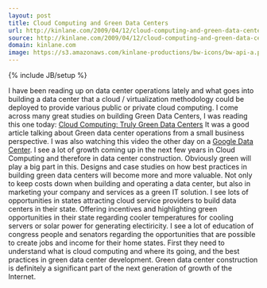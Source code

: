 ```yaml
---
layout: post
title: Cloud Computing and Green Data Centers
url: http://kinlane.com/2009/04/12/cloud-computing-and-green-data-centers/
source: http://kinlane.com/2009/04/12/cloud-computing-and-green-data-centers/
domain: kinlane.com
image: https://s3.amazonaws.com/kinlane-productions/bw-icons/bw-api-a.png
---
```

{% include JB/setup %}<p>
     I have been reading up on data center operations lately and what goes into building a data center that a cloud / virtualization methodology could be deployed to provide various public or private cloud computing. I come across many great studies on building Green Data Centers, I was reading this one today: <a href="http://fivepercent.us/2009/04/11/cloud-computing-truly-green-data-centers/">Cloud Computing: Truly Green Data Centers</a> It was a good article talking about Green data center operations from a small business perspective. I was also watching this video the other day on a <a href="http://www.cloudave.com/link/a-video-tour-of-google-39-s-container-datacenter">Google Data Center</a>. I see a lot of growth coming up in the next few years in Cloud Computing and therefore in data center construction. Obviously green will play a big part in this. Designs and case studies on how best practices in building green data centers will become more and more valuable. Not only to keep costs down when building and operating a data center, but also in marketing your company and services as a green IT solution. I see lots of opportunities in states attracting cloud service providers to build data centers in their state. Offering incentives and highlighting green opportunities in their state regarding cooler temperatures for cooling servers or solar power for generating electiricity. I see a lot of education of congress people and senators regarding the opportunities that are possible to create jobs and income for their home states. First they need to understand what is cloud computing and where its going, and the best practices in green data center development. Green data center construction is definitely a significant part of the next generation of growth of the Internet.
</p>